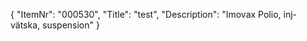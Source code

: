 {
  "ItemNr": "000530",
  "Title": "test",
  "Description": "Imovax Polio, inj-vätska, suspension"
}